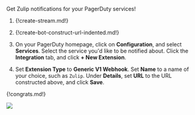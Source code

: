 Get Zulip notifications for your PagerDuty services!

1. {!create-stream.md!}

1. {!create-bot-construct-url-indented.md!}

1. On your PagerDuty homepage, click on **Configuration**, and
   select **Services**. Select the service you'd like to be notified
   about. Click the **Integration** tab, and click **+ New Extension**.

1. Set **Extension Type** to **Generic V1 Webhook**. Set **Name** to a name
   of your choice, such as `Zulip`. Under **Details**, set **URL** to the
   URL constructed above, and click **Save**.

{!congrats.md!}

![](/static/images/integrations/pagerduty/001.png)
